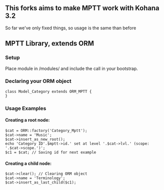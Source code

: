## This forks aims to make MPTT work with Kohana 3.2

So far we've only fixed things, so usage is the same than before

## MPTT Library, extends ORM

### Setup

Place module in /modules/ and include the call in your bootstrap.

### Declaring your ORM object

	class Model_Category extends ORM_MPTT {
	}


### Usage Examples

#### Creating a root node:

	$cat = ORM::factory('Category_Mptt');
	$cat->name = 'Music';
	$cat->insert_as_new_root();
	echo 'Category ID'.$mptt->id.' set at level '.$cat->lvl.' (scope: '.$cat->scope.')';
	$c1 = $cat; // Saving id for next example

#### Creating a child node:

	$cat->clear(); // Clearing ORM object
	$cat->name = 'Terminology';
	$cat->insert_as_last_child($c1);


